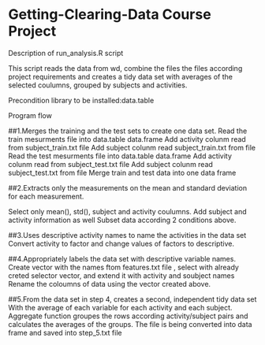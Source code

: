 # Getting-Clearing-Data Course Project
Description of run_analysis.R script

This script reads the data from wd, combine the files the files according project requirements and creates a tidy data set with averages of the selected coulumns, grouped by subjects and activities.

Precondition
library to be installed:data.table


Program flow

##1.Merges the training and the test sets to create one data set. 
Read the train mesurments file into data.table data.frame
Add activity colunm read from subject_train.txt file
Add subject colunm read  subject_train.txt from file
Read the test mesurments file into data.table data.frame
Add activity colunm read from subject_test.txt file
Add subject colunm read  subject_test.txt from file
Merge train and test data into one data frame


##2.Extracts only the measurements on the mean and standard deviation for each measurement.

Select  only mean(), std(), subject and activity coulumns.
Add subject and activity information as well
Subset data according 2 conditions above.



##3.Uses descriptive activity names to name the activities in the data set
Convert activity to factor and change values of factors to descriptive.


##4.Appropriately labels the data set with descriptive variable names. 
Create vector with the names ftom features.txt file , select with already creted selector vector,
and extend  it with activity and soubject names
Rename the coloumns of data using the vector created above.


##5.From the data set in step 4, creates a second, independent tidy data set
With the average of each variable for each activity and each subject.
Aggregate function groupes the rows according activity/subject pairs and  calculates the averages of the groups.
The file is being converted into data frame and saved into step_5.txt file



